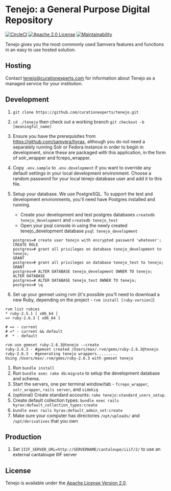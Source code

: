 Tenejo: a General Purpose Digital Repository
============================================

[![CircleCI](https://circleci.com/gh/curationexperts/tenejo.svg?style=svg)](https://circleci.com/gh/curationexperts/tenejo) [![Apache 2.0 License](http://img.shields.io/badge/APACHE2-license-blue.svg)](./LICENSE) [![Maintainability](https://api.codeclimate.com/v1/badges/11b857b0d512575d91c5/maintainability)](https://codeclimate.com/github/curationexperts/tenejo/maintainability)

Tenejo gives you the most commonly used Samvera features and functions in an easy to use hosted solution.

Hosting
-------

Contact [tenejo@curationexperts.com](mailto:tenejo@curationexperts.com) for information about Tenejo as a managed service for your institution.

Development
-----------

1. `git clone https://github.com/curationexperts/tenejo.git`
1. `cd ./tenejo` then check out a working branch `git checkout -b [meaningful_name]`
1. Ensure you have the prerequisites from https://github.com/samvera/hyrax, although you do not need a separately running Solr or Fedora instance in order to begin in development, since these are packaged with this application, in the form of solr_wrapper and fcrepo_wrapper.
1. Copy `.env.sample` to `.env.development` if you want to override any default settings in your local development environment. Choose a random password for your local tenejo database user and add it to this file.
1. Setup your database.
   We use PostgreSQL. To support the test and development environments, you'll
   need have Postgres installed and running.

    * Create your development and test postgres databases `createdb tenejo_development` and `createdb tenejo_test`
    * Open your psql console in using the newly created tenejo_development database `psql tenejo_development`
    ```
    postgres=# create user tenejo with encrypted password 'whatever';
    CREATE ROLE
    postgres=# grant all privileges on database tenejo_development to tenejo;
    GRANT
    postgres=# grant all privileges on database tenejo_test to tenejo;
    GRANT
    postgres=# ALTER DATABASE tenejo_development OWNER TO tenejo;
    ALTER DATABASE
    postgres=# ALTER DATABASE tenejo_test OWNER TO tenejo;
    postgres=# \q
    ```
1. Set up your gemset using rvm (it's possible you'll need to download a new Ruby, depending on the project - `rvm install [ruby-version]`)
  ```
  rvm list rubies
  * ruby-2.5.1 [ x86_64 ]
  => ruby-2.6.3 [ x86_64 ]

  # => - current
  # =* - current && default
  #  * - default

  rvm use gemset ruby-2.6.3@tenejo --create
  ruby-2.6.3 - #gemset created /Users/max/.rvm/gems/ruby-2.6.3@tenejo
  ruby-2.6.3 - #generating tenejo wrappers.........
  Using /Users/max/.rvm/gems/ruby-2.6.3 with gemset tenejo
  ```

1. Run `bundle install`
1. Run `bundle exec rake db:migrate` to setup the development database and schema.
1. Start the servers, one per terminal window/tab - `fcrepo_wrapper`, `solr_wrapper`, `rails server`, and `sidekiq`
1. (optional) Create standard accounts: `rake tenejo:standard_users_setup`.
1. Create default collection types: `bundle exec rails hyrax:default_collection_types:create`
1. `bundle exec rails hyrax:default_admin_set:create`
1. Make sure your computer has directories `/opt/uploads/` and `/opt/derivatives` that you own

Production
----------
1. Set `IIIF_SERVER_URL=http://SERVERNAME/cantaloupe/iiif/2/` to use an external cantaloupe IIIF server


License
-------

Tenejo is available under the [Apache License Version 2.0](./LICENSE).
